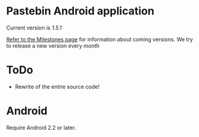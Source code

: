 # Pastebin Android application

Current version is *1.5.1*

[Refer to the Milestones page](https://github.com/rrev/Pastebin/milestones) for information about coming versions. We try to release a new version every month

# ToDo
* Rewrite of the entire source code!

# Android

Require Android 2.2 or later.
